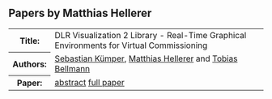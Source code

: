 ## Papers by Matthias Hellerer
<table><tr><th>Title:</th>
<td>DLR Visualization 2 Library - Real-Time Graphical Environments for Virtual Commissioning</td>
</tr>
<tr><th>Authors:</th>
<td>
<a href="/proceedings/authors/SebastianKumper">Sebastian Kümper</a>, <a href="/proceedings/authors/MatthiasHellerer">Matthias Hellerer</a> and <a href="/proceedings/authors/TobiasBellmann">Tobias Bellmann</a></td>
</tr>
<tr><th>Paper:</th>
<td><a href="/abstracts/abstract_3A_2">abstract</a> <a href="/proceedings/papers/Modelica2021session3A_paper2.pdf">full paper</a></td>
</tr>
</table><br>
